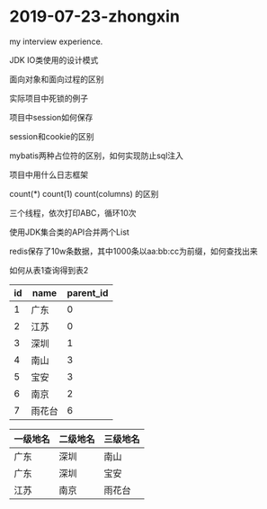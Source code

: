 # 2019-07-23-zhongxin
my interview experience.

JDK IO类使用的设计模式

面向对象和面向过程的区别

实际项目中死锁的例子

项目中session如何保存

session和cookie的区别

mybatis两种占位符的区别，如何实现防止sql注入

项目中用什么日志框架

count(\*) count(1) count(columns) 的区别

三个线程，依次打印ABC，循环10次

使用JDK集合类的API合并两个List

redis保存了10w条数据，其中1000条以aa:bb:cc为前缀，如何查找出来

如何从表1查询得到表2

id | name | parent_id
-|-|-
1 | 广东 | 0
2 | 江苏 | 0
3 | 深圳 | 1
4 | 南山 | 3
5 | 宝安 | 3
6 | 南京 | 2
7 | 雨花台 | 6

一级地名 | 二级地名 | 三级地名
-|-|-
广东 | 深圳 | 南山
广东 | 深圳 | 宝安
江苏 | 南京 | 雨花台
